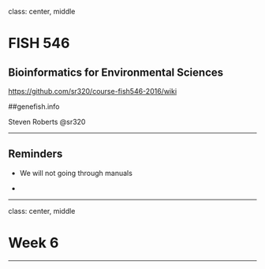class: center, middle

# FISH 546 
## Bioinformatics for Environmental Sciences

https://github.com/sr320/course-fish546-2016/wiki

##genefish.info

Steven Roberts
@sr320

---

## Reminders

- We will not going through manuals 

- 



---

class: center, middle


# Week 6


---

